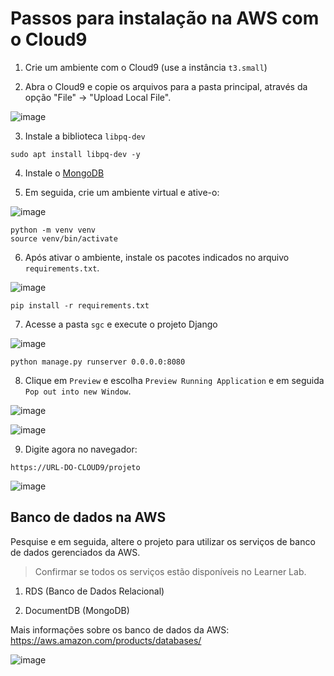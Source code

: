 # Passos para instalação na AWS com o Cloud9

1. Crie um ambiente com o Cloud9 (use a instância `t3.small`)

2. Abra o Cloud9 e copie os arquivos para a pasta principal, através da opção "File" -> "Upload Local File". 

![image](https://github.com/user-attachments/assets/d461d27f-fbb7-4b7b-be1a-8bbba5965e38)

3. Instale a biblioteca `libpq-dev` 

```
sudo apt install libpq-dev -y
```

4. Instale o [MongoDB](MONGO.md)

5. Em seguida, crie um ambiente virtual e ative-o:

![image](https://github.com/user-attachments/assets/0d1e8927-d6bb-4bc6-8e39-8dae8ec7727c)

```
python -m venv venv
source venv/bin/activate
```
6. Após ativar o ambiente, instale os pacotes indicados no arquivo `requirements.txt`.

![image](https://github.com/user-attachments/assets/e034c6e4-d317-47dd-9220-b529cc1c4fd4)

```
pip install -r requirements.txt 
```

7. Acesse a pasta `sgc` e execute o projeto Django


![image](https://github.com/user-attachments/assets/6a694ec1-3e17-46ae-ab9d-be7786f9ddde)

```
python manage.py runserver 0.0.0.0:8080
```

8. Clique em `Preview` e escolha `Preview Running Application` e em seguida `Pop out into new Window`.

![image](https://github.com/user-attachments/assets/9e8781a7-918f-4df6-9171-995700fd241c)

![image](https://github.com/user-attachments/assets/0724f536-bb1c-4e45-af27-d00068256dff)

9. Digite agora no navegador:

`https://URL-DO-CLOUD9/projeto`

![image](https://github.com/user-attachments/assets/4379f9a3-50a3-47b0-bb5a-ae484786f62e)


## Banco de dados na AWS

Pesquise e em seguida, altere o projeto para utilizar os serviços de banco de dados gerenciados da AWS.

> Confirmar se todos os serviços estão disponíveis no Learner Lab. 

1. RDS (Banco de Dados Relacional)

2. DocumentDB (MongoDB)

Mais informações sobre os banco de dados da AWS: https://aws.amazon.com/products/databases/

![image](https://github.com/user-attachments/assets/badca81c-ca9b-406b-8037-e97cc63fb693)




